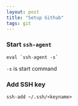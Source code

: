 ```yaml
---
layout: post
title: "Setup Github"
tags: git
---
```


### Start `ssh-agent`
```
eval `ssh-agent -s`
```
`-s` is start command

### Add SSH key

`ssh-add ~/.ssh/<keyname>`
